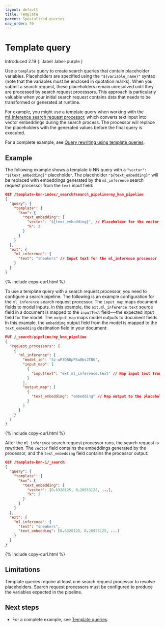 ```yaml
---
layout: default
title: Template
parent: Specialized queries
nav_order: 70
---
```


# Template query
Introduced 2.19
{: .label .label-purple }

Use a `template` query to create search queries that contain placeholder variables. Placeholders are specified using the `"${variable_name}"` syntax (note that the variables must be enclosed in quotation marks). When you submit a search request, these placeholders remain unresolved until they are processed by search request processors. This approach is particularly valuable when your initial search request contains data that needs to be transformed or generated at runtime.

For example, you might use a template query when working with the [ml_inference search request processor]({{site.url}}{{site.baseurl}}/search-plugins/search-pipelines/ml-inference-search-request/), which converts text input into vector embeddings during the search process. The processor will replace the placeholders with the generated values before the final query is executed.

For a complete example, see [Query rewriting using template queries]({{site.url}}{{site.baseurl}}/search-plugins/search-relevance/template-query/).

## Example

The following example shows a template k-NN query with a `"vector": "${text_embedding}"` placeholder. The placeholder `"${text_embedding}"` will be replaced with embeddings generated by the `ml_inference` search request processor from the `text` input field:

```json
GET /template-knn-index/_search?search_pipeline=my_knn_pipeline
{
  "query": {
    "template": {
      "knn": {
        "text_embedding": {
          "vector": "${text_embedding}", // Placeholder for the vector field
          "k": 2
        }
      }
    }
  },
  "ext": {
    "ml_inference": {
      "text": "sneakers" // Input text for the ml_inference processor
    }
  }
}
```
{% include copy-curl.html %}

To use a template query with a search request processor, you need to configure a search pipeline. The following is an example configuration for the `ml_inference` search request processor. The `input_map` maps document fields to model inputs. In this example, the `ext.ml_inference.text` source field in a document is mapped to the `inputText` field---the expected input field for the model. The `output_map` maps model outputs to document fields. In this example, the `embedding` output field from the model is mapped to the `text_embedding` destination field in your document:

```json
PUT /_search/pipeline/my_knn_pipeline
{
  "request_processors": [
    {
      "ml_inference": {
        "model_id": "Sz-wFZQBUpPSu0bsJTBG",
        "input_map": [
          {
            "inputText": "ext.ml_inference.text" // Map input text from the request
          }
        ],
        "output_map": [
          {
            "text_embedding": "embedding" // Map output to the placeholder
          }
        ]
      }
    }
  ]
}
```
{% include copy-curl.html %}

After the `ml_inference` search request processor runs, the search request is rewritten. The `vector` field contains the embeddings generated by the processor, and the `text_embedding` field contains the processor output:

```json
GET /template-knn-1/_search
{
  "query": {
    "template": {
      "knn": {
        "text_embedding": {
          "vector": [0.6328125, 0.26953125, ...], 
          "k": 2
        }
      }
    }
  },
  "ext": {
    "ml_inference": {
      "text": "sneakers",
      "text_embedding": [0.6328125, 0.26953125, ...] 
    }
  }
}
```
{% include copy-curl.html %}

## Limitations

Template queries require at least one search request processor to resolve placeholders. Search request processors must be configured to produce the variables expected in the pipeline.

## Next steps

- For a complete example, see [Template queries]({{site.url}}{{site.baseurl}}/search-plugins/search-relevance/template-query/).